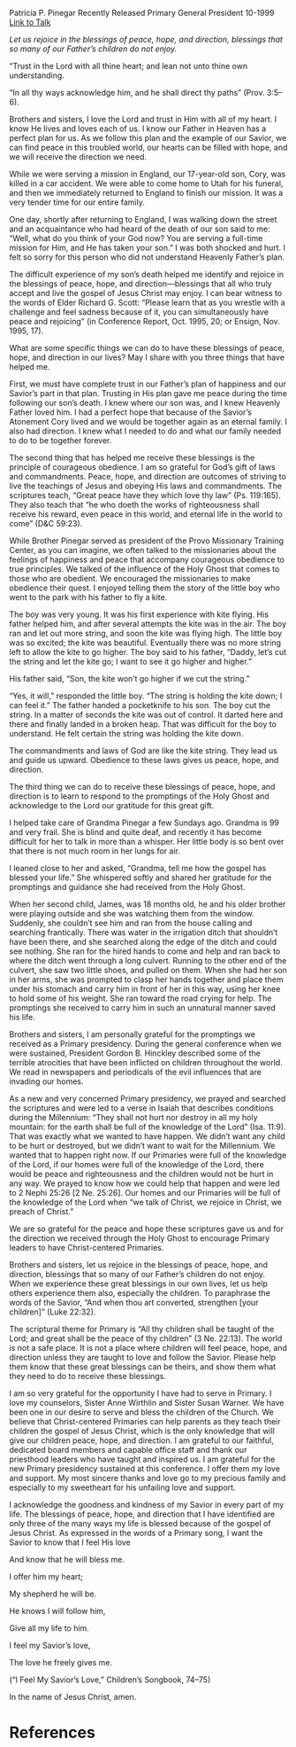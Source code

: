 Patricia P. Pinegar
Recently Released Primary General President
10-1999
[Link to Talk](https://www.churchofjesuschrist.org/study/general-conference/1999/10/peace-hope-and-direction?lang=eng)

_Let us rejoice in the blessings of peace, hope, and direction, blessings that so many of our Father’s children do not enjoy._

“Trust in the Lord with all thine heart; and lean not unto thine own understanding.

“In all thy ways acknowledge him, and he shall direct thy paths” (Prov. 3:5–6).

Brothers and sisters, I love the Lord and trust in Him with all of my heart. I know He lives and loves each of us. I know our Father in Heaven has a perfect plan for us. As we follow this plan and the example of our Savior, we can find peace in this troubled world, our hearts can be filled with hope, and we will receive the direction we need.

While we were serving a mission in England, our 17-year-old son, Cory, was killed in a car accident. We were able to come home to Utah for his funeral, and then we immediately returned to England to finish our mission. It was a very tender time for our entire family.

One day, shortly after returning to England, I was walking down the street and an acquaintance who had heard of the death of our son said to me: “Well, what do you think of your God now? You are serving a full-time mission for Him, and He has taken your son.” I was both shocked and hurt. I felt so sorry for this person who did not understand Heavenly Father’s plan.

The difficult experience of my son’s death helped me identify and rejoice in the blessings of peace, hope, and direction—blessings that all who truly accept and live the gospel of Jesus Christ may enjoy. I can bear witness to the words of Elder Richard G. Scott: “Please learn that as you wrestle with a challenge and feel sadness because of it, you can simultaneously have peace and rejoicing” (in Conference Report, Oct. 1995, 20; or Ensign, Nov. 1995, 17).

What are some specific things we can do to have these blessings of peace, hope, and direction in our lives? May I share with you three things that have helped me.

First, we must have complete trust in our Father’s plan of happiness and our Savior’s part in that plan. Trusting in His plan gave me peace during the time following our son’s death. I knew where our son was, and I knew Heavenly Father loved him. I had a perfect hope that because of the Savior’s Atonement Cory lived and we would be together again as an eternal family. I also had direction. I knew what I needed to do and what our family needed to do to be together forever.

The second thing that has helped me receive these blessings is the principle of courageous obedience. I am so grateful for God’s gift of laws and commandments. Peace, hope, and direction are outcomes of striving to live the teachings of Jesus and obeying His laws and commandments. The scriptures teach, “Great peace have they which love thy law” (Ps. 119:165). They also teach that “he who doeth the works of righteousness shall receive his reward, even peace in this world, and eternal life in the world to come” (D&C 59:23).

While Brother Pinegar served as president of the Provo Missionary Training Center, as you can imagine, we often talked to the missionaries about the feelings of happiness and peace that accompany courageous obedience to true principles. We talked of the influence of the Holy Ghost that comes to those who are obedient. We encouraged the missionaries to make obedience their quest. I enjoyed telling them the story of the little boy who went to the park with his father to fly a kite.

The boy was very young. It was his first experience with kite flying. His father helped him, and after several attempts the kite was in the air. The boy ran and let out more string, and soon the kite was flying high. The little boy was so excited; the kite was beautiful. Eventually there was no more string left to allow the kite to go higher. The boy said to his father, “Daddy, let’s cut the string and let the kite go; I want to see it go higher and higher.”

His father said, “Son, the kite won’t go higher if we cut the string.”

“Yes, it will,” responded the little boy. “The string is holding the kite down; I can feel it.” The father handed a pocketknife to his son. The boy cut the string. In a matter of seconds the kite was out of control. It darted here and there and finally landed in a broken heap. That was difficult for the boy to understand. He felt certain the string was holding the kite down.

The commandments and laws of God are like the kite string. They lead us and guide us upward. Obedience to these laws gives us peace, hope, and direction.

The third thing we can do to receive these blessings of peace, hope, and direction is to learn to respond to the promptings of the Holy Ghost and acknowledge to the Lord our gratitude for this great gift.

I helped take care of Grandma Pinegar a few Sundays ago. Grandma is 99 and very frail. She is blind and quite deaf, and recently it has become difficult for her to talk in more than a whisper. Her little body is so bent over that there is not much room in her lungs for air.

I leaned close to her and asked, “Grandma, tell me how the gospel has blessed your life.” She whispered softly and shared her gratitude for the promptings and guidance she had received from the Holy Ghost.

When her second child, James, was 18 months old, he and his older brother were playing outside and she was watching them from the window. Suddenly, she couldn’t see him and ran from the house calling and searching frantically. There was water in the irrigation ditch that shouldn’t have been there, and she searched along the edge of the ditch and could see nothing. She ran for the hired hands to come and help and ran back to where the ditch went through a long culvert. Running to the other end of the culvert, she saw two little shoes, and pulled on them. When she had her son in her arms, she was prompted to clasp her hands together and place them under his stomach and carry him in front of her in this way, using her knee to hold some of his weight. She ran toward the road crying for help. The promptings she received to carry him in such an unnatural manner saved his life.

Brothers and sisters, I am personally grateful for the promptings we received as a Primary presidency. During the general conference when we were sustained, President Gordon B. Hinckley described some of the terrible atrocities that have been inflicted on children throughout the world. We read in newspapers and periodicals of the evil influences that are invading our homes.

As a new and very concerned Primary presidency, we prayed and searched the scriptures and were led to a verse in Isaiah that describes conditions during the Millennium: “They shall not hurt nor destroy in all my holy mountain: for the earth shall be full of the knowledge of the Lord” (Isa. 11:9). That was exactly what we wanted to have happen. We didn’t want any child to be hurt or destroyed, but we didn’t want to wait for the Millennium. We wanted that to happen right now. If our Primaries were full of the knowledge of the Lord, if our homes were full of the knowledge of the Lord, there would be peace and righteousness and the children would not be hurt in any way. We prayed to know how we could help that happen and were led to 2 Nephi 25:26 [2 Ne. 25:26]. Our homes and our Primaries will be full of the knowledge of the Lord when “we talk of Christ, we rejoice in Christ, we preach of Christ.”

We are so grateful for the peace and hope these scriptures gave us and for the direction we received through the Holy Ghost to encourage Primary leaders to have Christ-centered Primaries.

Brothers and sisters, let us rejoice in the blessings of peace, hope, and direction, blessings that so many of our Father’s children do not enjoy. When we experience these great blessings in our own lives, let us help others experience them also, especially the children. To paraphrase the words of the Savior, “And when thou art converted, strengthen [your children]” (Luke 22:32).

The scriptural theme for Primary is “All thy children shall be taught of the Lord; and great shall be the peace of thy children” (3 Ne. 22:13). The world is not a safe place. It is not a place where children will feel peace, hope, and direction unless they are taught to love and follow the Savior. Please help them know that these great blessings can be theirs, and show them what they need to do to receive these blessings.

I am so very grateful for the opportunity I have had to serve in Primary. I love my counselors, Sister Anne Wirthlin and Sister Susan Warner. We have been one in our desire to serve and bless the children of the Church. We believe that Christ-centered Primaries can help parents as they teach their children the gospel of Jesus Christ, which is the only knowledge that will give our children peace, hope, and direction. I am grateful to our faithful, dedicated board members and capable office staff and thank our priesthood leaders who have taught and inspired us. I am grateful for the new Primary presidency sustained at this conference. I offer them my love and support. My most sincere thanks and love go to my precious family and especially to my sweetheart for his unfailing love and support.

I acknowledge the goodness and kindness of my Savior in every part of my life. The blessings of peace, hope, and direction that I have identified are only three of the many ways my life is blessed because of the gospel of Jesus Christ. As expressed in the words of a Primary song, I want the Savior to know that I feel His love





And know that he will bless me.

I offer him my heart;

My shepherd he will be.

He knows I will follow him,

Give all my life to him.

I feel my Savior’s love,

The love he freely gives me.





(“I Feel My Savior’s Love,” Children’s Songbook, 74–75)





In the name of Jesus Christ, amen.

# References

